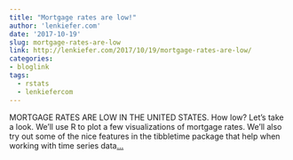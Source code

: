 ```yaml
---
title: "Mortgage rates are low!"
author: 'lenkiefer.com'
date: '2017-10-19'
slug: mortgage-rates-are-low
link: http://lenkiefer.com/2017/10/19/mortgage-rates-are-low/
categories:
- bloglink
tags:
  - rstats
  - lenkiefercom
---
```


MORTGAGE RATES ARE LOW IN THE UNITED STATES. How low? Let’s take a look. We’ll use R to plot a few visualizations of mortgage rates. We’ll also try out some of the nice features in the tibbletime package that help when working with time series data[... <i class="fas fa-external-link-alt"></i>](http://lenkiefer.com/2017/10/19/mortgage-rates-are-low/)


